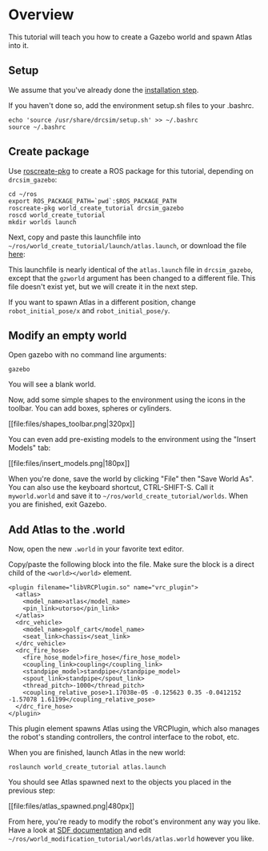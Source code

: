 # Overview
This tutorial will teach you how to create a Gazebo world and spawn Atlas into it.

## Setup
We assume that you've already done the [installation step](http://gazebosim.org/tutorials/?tut=drcsim_install&cat=drcsim).

If you haven't done so, add the environment setup.sh files to your .bashrc.

~~~
echo 'source /usr/share/drcsim/setup.sh' >> ~/.bashrc
source ~/.bashrc
~~~

## Create package
Use [roscreate-pkg](http://ros.org/wiki/roscreate) to create a ROS package for this tutorial, depending on `drcsim_gazebo`:

~~~
cd ~/ros
export ROS_PACKAGE_PATH=`pwd`:$ROS_PACKAGE_PATH
roscreate-pkg world_create_tutorial drcsim_gazebo
roscd world_create_tutorial
mkdir worlds launch
~~~

Next, copy and paste this launchfile into `~/ros/world_create_tutorial/launch/atlas.launch`, or download the file [here](http://github.com/osrf/gazebo_tutorials/raw/default/drcsim_create_atlas_world/files/atlas.launch):

<include lang='xml' src='http://github.com/osrf/gazebo_tutorials/raw/default/drcsim_create_atlas_world/files/atlas.launch' />

This launchfile is nearly identical of the `atlas.launch` file in `drcsim_gazebo`, except that the `gzworld` argument has been changed to a different file. This file doesn't exist yet, but we will create it in the next step.

If you want to spawn Atlas in a different position, change `robot_initial_pose/x` and `robot_initial_pose/y`.

## Modify an empty world
Open gazebo with no command line arguments:

~~~
gazebo
~~~

You will see a blank world.

Now, add some simple shapes to the environment using the icons in the toolbar. You can add boxes, spheres or cylinders.

[[file:files/shapes_toolbar.png|320px]]

You can even add pre-existing models to the environment using the "Insert Models" tab:

[[file:files/insert_models.png|180px]]

When you're done, save the world by clicking "File" then "Save World As". You can also use the keyboard shortcut, CTRL-SHIFT-S. Call it `myworld.world` and save it to `~/ros/world_create_tutorial/worlds`. When you are finished, exit Gazebo.

## Add Atlas to the .world
Now, open the new `.world` in your favorite text editor.

Copy/paste the following block into the file. Make sure the block is a direct child of the `<world></world>` element.

~~~language-xml
<plugin filename="libVRCPlugin.so" name="vrc_plugin">
  <atlas>
    <model_name>atlas</model_name>
    <pin_link>utorso</pin_link>
  </atlas>
  <drc_vehicle>
    <model_name>golf_cart</model_name>
    <seat_link>chassis</seat_link>
  </drc_vehicle>
  <drc_fire_hose>
    <fire_hose_model>fire_hose</fire_hose_model>
    <coupling_link>coupling</coupling_link>
    <standpipe_model>standpipe</standpipe_model>
    <spout_link>standpipe</spout_link>
    <thread_pitch>-1000</thread_pitch>
    <coupling_relative_pose>1.17038e-05 -0.125623 0.35 -0.0412152 -1.57078 1.61199</coupling_relative_pose>
  </drc_fire_hose>
</plugin>
~~~

This plugin element spawns Atlas using the VRCPlugin, which also manages the robot's standing controllers, the control interface to the robot, etc.

When you are finished, launch Atlas in the new world:

~~~
roslaunch world_create_tutorial atlas.launch
~~~

You should see Atlas spawned next to the objects you placed in the previous step:

[[file:files/atlas_spawned.png|480px]]

From here, you're ready to modify the robot's environment any way you like.  Have a look at [SDF documentation](http://gazebosim.org/sdf) and edit `~/ros/world_modification_tutorial/worlds/atlas.world` however you like.
